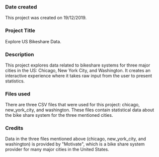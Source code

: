 ### Date created
This project was created on 19/12/2019.

### Project Title
Explore US Bikeshare Data.

### Description
This project explores data related to bikeshare systems for three major cities in the US: Chicago, New York City, and Washington. It creates an interactive experience where it takes raw input from the user to present statistics.

### Files used
There are three CSV files that were used for this project: chicago, new_york_city, and washington. These files contain statistical data about the bike share system for the three mentioned cities.

### Credits
Data in the three files mentioned above (chicago, new_york_city, and washington) is provided by "Motivate", which is a bike share system provider for many major cities in the United States.
